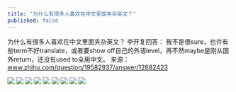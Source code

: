 ```yaml
---
title: "为什么有很多人喜欢在中文里面夹杂英文？"
published: false
---
```

为什么有很多人喜欢在中文里面夹杂英文？
李开复回答：
我不是很sure，也许有些term不好translate，或者要show off自己的外语level，再不然maybe是刚从国外return，还没有used to全用中文。
来源：www.zhihu.com/question/19582937/answer/12682423

![](./1.jpg)
![](./2.jpg)
![](./3.jpg)
![](./4.jpg)
![](./5.jpg)
![](./6.jpg)
![](./7.jpg)
![](./8.jpg)
![](./9.jpg)
